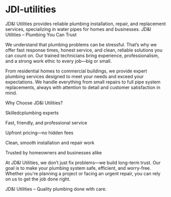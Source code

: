 # JDI-utilities
JD&amp;I Utilities provides reliable plumbing installation, repair, and replacement services, specializing in water pipes for homes and businesses.
JD&I Utilities – Plumbing You Can Trust

We understand that plumbing problems can be stressful. That’s why we offer fast response times, honest service, and clean, reliable solutions you can count on. Our trained technicians bring experience, professionalism, and a strong work ethic to every job—big or small.

From residential homes to commercial buildings, we provide expert plumbing services designed to meet your needs and exceed your expectations. We handle everything from small repairs to full pipe system replacements, always with attention to detail and customer satisfaction in mind.

Why Choose JD&I Utilities?

Skilledcplumbing experts

Fast, friendly, and professional service

Upfront pricing—no hidden fees

Clean, smooth installation and repair work

Trusted by homeowners and businesses alike

At JD&I Utilities, we don’t just fix problems—we build long-term trust. Our goal is to make your plumbing system safe, efficient, and worry-free. Whether you're planning a project or facing an urgent repair, you can rely on us to get the job done right.

JD&I Utilities – Quality plumbing done with care.
